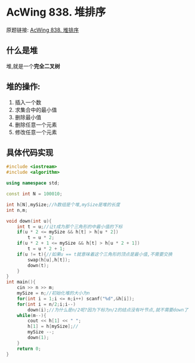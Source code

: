 # AcWing 838. 堆排序

原题链接: [AcWing 838. 堆排序](https://www.acwing.com/problem/content/840/)

## 什么是堆

堆,就是一个**完全二叉树**

## 堆的操作:

1. 插入一个数
2. 求集合中的最小值
3. 删除最小值
4. 删除任意一个元素
5. 修改任意一个元素

## 具体代码实现

~~~c++
#include <iostream>
#include <algorithm>

using namespace std;

const int N = 100010;

int h[N],mySize;//h数组是个堆,mySize是堆的长度
int n,m;

void down(int u){
	int t = u;//让t成为那个三角形的中最小值的下标
	if(u * 2 <= mySize && h[t] > h[u * 2])
		t = u * 2;
	if(u * 2 + 1 <= mySize && h[t] > h[u * 2 + 1])
		t = u * 2 + 1;
	if(u != t){//如果u == t就意味着这个三角形的顶点是最小值,不需要交换
		swap(h[u],h[t]);
		down(t);
	}
}
int main(){
	cin >> n >> m;
	mySize = n;//初始化堆的大小为n
	for(int i = 1;i <= n;i++) scanf("%d",&h[i]);
	for(int i = n/2;i;i--)
		down(i);//为什么是n/2呢?因为下标为n/2的结点没有叶节点,就不需要down了
	while(m--){
		cout << h[1] << " ";
		h[1] = h[mySize];//
		mySize --;
		down(1);
	}
	return 0;
}
~~~

